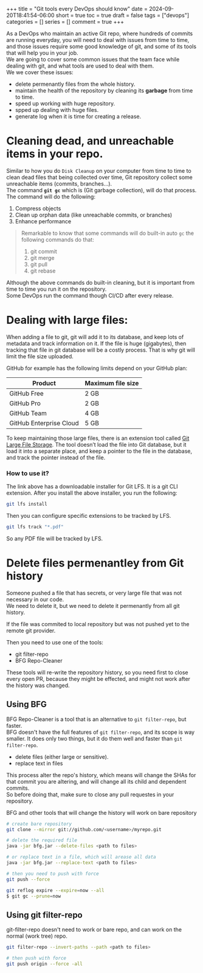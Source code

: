 +++
title = "Git tools every DevOps should know"
date = 2024-09-20T18:41:54-06:00
short = true
toc = true
draft = false
tags = ["devops"]
categories = []
series = []
comment = true
+++

As a DevOps who maintain an active Git repo, where hundreds of commits are running everyday, you will need to deal with issues from time to time, and those issues require some good knowledge of git, and some of its tools that will help you in your job.  
We are going to cover some common issues that the team face while dealing with git, and what tools are used to deal with them.  
We we cover these issues:  

* delete permenantly files from the whole history.
* maintain the health of the repository by cleaning its **garbage** from time to time.
* speed up working with huge repository.
* spped up dealing with huge files.
* generate log when it is time for creating a release.


# Cleaning dead, and unreachable items in your repo.

Similar to how you do `Disk Cleanup` on your computer from time to time to clean dead files that being collected over time, Git repository collect some unreachable items (commits, branches...).  
The command **`git gc`** which is (Git garbage collection), will do that process.  
The command will do the following:  

1. Compress objects
2. Clean up orphan data (like unreachable commits, or branches)
3. Enhance performance

> Remarkable to know that some commands will do built-in auto `gc`
> the following commands do that:  
> 1. git commit
> 2. git merge
> 3. git pull
> 4. git rebase

Although the above commands do built-in cleaning, but it is important from time to time you run it on the repository.  
Some DevOps run the command though CI/CD after every release.  

# Dealing with large files:
When adding a file to git, git will add it to its database, and keep lots of metadata and track information on it.
If the file is huge (gigabytes), then tracking that file in git database will be a costly process.
That is why git will limit the file size uploaded.

GitHub for example has the following limits depend on your GitHub plan:


| Product | Maximum file size |
| -- | -- |
| GitHub Free |	2 GB |
| GitHub Pro | 2 GB |
| GitHub Team	| 4 GB |
| GitHub Enterprise Cloud	| 5 GB| 

To keep maintaining those large files, there is an extension tool called [Git Large File Storage](https://git-lfs.com/).
The tool doesn’t load the file into Git database, but it load it into a separate place, and keep a pointer to the file in the database, and track the pointer instead of the file.  

### How to use it?
The link above has a downloadable installer for Git LFS. It is a git CLI extension. After you install the above installer, you run the following:  

```bash
git lfs install
```

Then you can configure specific extensions to be tracked by LFS.

```bash
git lfs track "*.pdf"
```
So any PDF file will be tracked by LFS.  

# Delete files permenantley from Git history

Someone pushed a file that has secrets, or very large file that was not necessary in our code.  
We need to delete it, but we need to delete it permenantly from all git history.  

If the file was commited to local repository but was not pushed yet to the remote git provider.  

Then you need to use one of the tools:  

* git filter-repo
* BFG Repo-Cleaner

These tools will re-write the repository history, so you need first to close every open PR, because they might be effected, and might not work after the history was changed.


## Using BFG

BFG Repo-Cleaner is a tool that is an alternative to `git filter-repo`, but faster.  
BFG doesn't have the full features of `git filter-repo`, and its scope is way smaller.
It does only two things, but it do them well and faster than `git filter-repo`.

* delete files (either large or sensitive).
* replace text in files

This process alter the repo's history, which means will change the SHAs for that commit you are altering, and will change all its child and dependent commits.  
So before doing that, make sure to close any pull requestes in your repository.

BFG and other tools that will change the history will work on bare repository


```bash
# create bare repository
git clone --mirror git://github.com/<username>/myrepo.git

# delete the required file
java -jar bfg.jar --delete-files <path to files>

# or replace text in a file, which will arease all data
java -jar bfg.jar --replace-text <path to files>

# then you need to push with force
git push --force

git reflog expire --expire=now --all
$ git gc --prune=now

```

## Using git filter-repo

git-filter-repo doesn't need to work or bare repo, and can work on the normal (work tree) repo.  

```bash
git filter-repo --invert-paths --path <path to files>

# then push with force
git push origin --force -all
```

